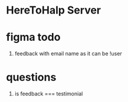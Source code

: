 # HereToHalp Server

# figma todo

1. feedback with email name as it can be !user

# questions

1. is feedback === testimonial
